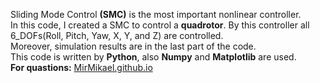 Sliding Mode Control **(SMC)** is the most important nonlinear controller.<br>
In this code, I created a SMC to control a **quadrotor**. By this controller all 6_DOFs(Roll, Pitch, Yaw, X, Y, and Z) are controlled.<br>
Moreover, simulation results are in the last part of the code.<br>
This code is written by <strong>Python</strong>, also **Numpy** and **Matplotlib** are used.<br>
<strong>For quastions:</strong> <a href="https://mirmikael.github.io/" target="_blank">MirMikael.github.io</a>
